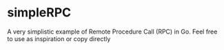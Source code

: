 # simpleRPC
A very simplistic example of Remote Procedure Call (RPC) in Go. 
Feel free to use as inspiration or copy directly
